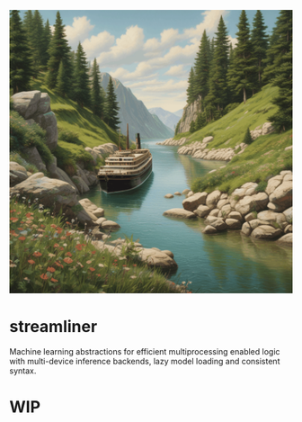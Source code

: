 
![streamliner](https://github.com/PeterVennerstrom/streamliner/blob/main/assets/streamliner.gif?raw=true)

# streamliner
Machine learning abstractions for efficient multiprocessing enabled logic with multi-device inference backends, lazy model loading and consistent syntax.

# WIP
